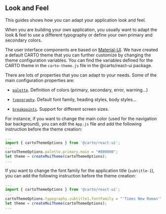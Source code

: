 ## Look and Feel

This guides shows how you can adapt your application look and feel.

When you are building your own application, you usually want to adapt the look & feel to use a different typography or define your own primary and secondary colors.

The user interface components are based on [Material-UI](https://material-ui.com). We have created a default CARTO theme that you can further customize by changing the theme configuration variables. You can find the variables defined for the CARTO theme in the `carto-theme.js` file in the @carto/react-ui package.

There are lots of properties that you can adapt to your needs. Some of the main configuration properties are:

- <code>[palette](https://material-ui.com/customization/palette/)</code>. Definition of colors (primary, secondary, error, warning…)
  
- <code>[typography](https://material-ui.com/customization/typography/)</code>. Default font family, heading styles, body styles…
  
- <code>[breakpoints](https://material-ui.com/customization/breakpoints/)</code>. Support for different screen sizes.

For instance, if you want to change the main color (used for the navigation bar background), you can edit the `App.js` file and add the following instruction before the theme creation:

```javascript
...
import { cartoThemeOptions } from '@carto/react-ui';
...
cartoThemeOptions.palette.primary.main = "#800000";
let theme = createMuiTheme(cartoThemeOptions);
...
```

If you want to change the font family for the application title (`subtitle-1`), you can add the following instruction before the theme creation:

```javascript
...
import { cartoThemeOptions } from '@carto/react-ui';
...
cartoThemeOptions.typography.subtitle1.fontFamily = "'Times New Roman'";
let theme = createMuiTheme(cartoThemeOptions);
...
```